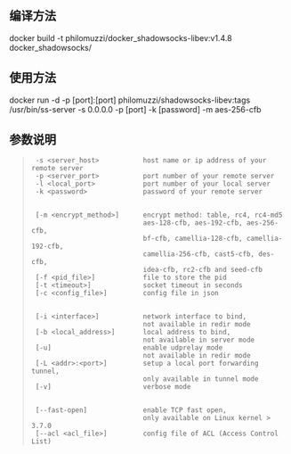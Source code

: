 编译方法
---
>
docker build -t philomuzzi/docker_shadowsocks-libev:v1.4.8 docker_shadowsocks/

使用方法
---
>
docker run -d -p [port]:[port] philomuzzi/shadowsocks-libev:tags /usr/bin/ss-server -s 0.0.0.0 -p [port] -k [password] -m aes-256-cfb

参数说明
---
>      -s <server_host>           host name or ip address of your remote server
>      -p <server_port>           port number of your remote server
>      -l <local_port>            port number of your local server
>      -k <password>              password of your remote server
>
>
>      [-m <encrypt_method>]      encrypt method: table, rc4, rc4-md5
>                                 aes-128-cfb, aes-192-cfb, aes-256-cfb,
>                                 bf-cfb, camellia-128-cfb, camellia-192-cfb,
>                                 camellia-256-cfb, cast5-cfb, des-cfb,
>                                 idea-cfb, rc2-cfb and seed-cfb
>      [-f <pid_file>]            file to store the pid
>      [-t <timeout>]             socket timeout in seconds
>      [-c <config_file>]         config file in json
>
>
>      [-i <interface>]           network interface to bind,
>                                 not available in redir mode
>      [-b <local_address>]       local address to bind,
>                                 not available in server mode
>      [-u]                       enable udprelay mode
>                                 not available in redir mode
>      [-L <addr>:<port>]         setup a local port forwarding tunnel,
>                                 only available in tunnel mode
>      [-v]                       verbose mode
>
>
>      [--fast-open]              enable TCP fast open,
>                                 only available on Linux kernel > 3.7.0
>      [--acl <acl_file>]         config file of ACL (Access Control List)